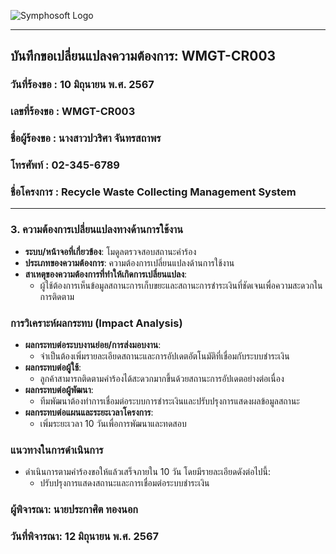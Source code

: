 ![Symphosoft Logo](https://www.symphosoft.com/logo/symphosoftLogo.png)

---

## บันทึกขอเปลี่ยนแปลงความต้องการ: WMGT-CR003

### วันที่ร้องขอ : 10 มิถุนายน พ.ศ. 2567  
### เลขที่ร้องขอ : WMGT-CR003  
### ชื่อผู้ร้องขอ : นางสาวปวริศา จันทรสถาพร  
### โทรศัพท์ : 02-345-6789  
### ชื่อโครงการ : Recycle Waste Collecting Management System  

---

### 3. ความต้องการเปลี่ยนแปลงทางด้านการใช้งาน

- **ระบบ/หน้าจอที่เกี่ยวข้อง**: โมดูลตรวจสอบสถานะคำร้อง
- **ประเภทของความต้องการ**: ความต้องการเปลี่ยนแปลงด้านการใช้งาน
- **สาเหตุของความต้องการที่ทำให้เกิดการเปลี่ยนแปลง**:
  - ผู้ใช้ต้องการเห็นข้อมูลสถานะการเก็บขยะและสถานะการชำระเงินที่ชัดเจนเพื่อความสะดวกในการติดตาม

### การวิเคราะห์ผลกระทบ (Impact Analysis)
- **ผลกระทบต่อระบบงานย่อย/การส่งมอบงาน**: 
  - จำเป็นต้องเพิ่มรายละเอียดสถานะและการอัปเดตอัตโนมัติที่เชื่อมกับระบบชำระเงิน
- **ผลกระทบต่อผู้ใช้**: 
  - ลูกค้าสามารถติดตามคำร้องได้สะดวกมากขึ้นด้วยสถานะการอัปเดตอย่างต่อเนื่อง
- **ผลกระทบต่อผู้พัฒนา**: 
  - ทีมพัฒนาต้องทำการเชื่อมต่อระบบการชำระเงินและปรับปรุงการแสดงผลข้อมูลสถานะ
- **ผลกระทบต่อแผนและระยะเวลาโครงการ**: 
  - เพิ่มระยะเวลา 10 วันเพื่อการพัฒนาและทดสอบ

### แนวทางในการดำเนินการ
- ดำเนินการตามคำร้องขอให้แล้วเสร็จภายใน 10 วัน โดยมีรายละเอียดดังต่อไปนี้:
  - ปรับปรุงการแสดงสถานะและการเชื่อมต่อระบบชำระเงิน

### ผู้พิจารณา: นายประกาศิต ทองนอก  
### วันที่พิจารณา: 12 มิถุนายน พ.ศ. 2567
